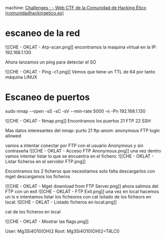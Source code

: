 machine: [Challenges : - Web CTF de la Comunidad de Hacking Ético (comunidadhackingetico.es)](https://ctf.comunidadhackingetico.es/challenges)
# escaneo de la red
![[CHE - OKLAT - Arp-scan.png]]
encontramos la maquina virtual en la IP: 192.168.1.130

Ahora lanzamos un ping para detectar el SO

![[CHE - OKLAT - Ping -c1.png]]
Vemos que tiene un TTL de 64 por tanto máquina LINUX

# Escaneo de puertos

sudo nmap --open -sS -sC -sV --min-rate 5000 -n -Pn 192.168.1.130 

![[CHE - OKLAT - Nmap.png]]
Encontramos los puertos
21 FTP
22 SSH

Mas datos interesantes del nmap:
	purto 21 ftp-anom: anonymous FTP login allowed


vamos  a intentar conectar por FTP con el usuario Anonymous y sin contraseña
![[CHE - OKLAT - Acceso FTP Anonymous.png]]
una vez dentro vamos  intentar listar lo que se encuentra en el fichero:
![[CHE - OKLAT - Listar ficheros en el servidor FTP.png]]

Encontramos los 2 ficheros que necesitamos
solo falta descargarlos
con mget descargamos los ficheros

![[CHE - OKLAT - Mget download from FTP Server.png]]
ahora salimos del FTP con un exit
![[CHE - OKLAT - FTP Exit.png]]
una vez en local hacemos un ls e intentamos listar los ficheoros con cat
lsitado de los ficheors en local:
![[CHE - OKLAT - Listado ficheros en local.png]]

cat de los ficheros en local

![[CHE - OKLAT - Mostrar las flags.png]]

User: Mg3Si4O10(OH)2
Root: Mg3Si4O10(OH)2=T4LC0
